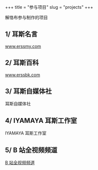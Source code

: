 +++
title = "参与项目"
slug = "projects"
+++

解恪布参与制作的项目

## 1/ 耳斯名言

<wiki-card img="https://wikioss.xhemj.work/krzfs/jiekebu/3b1ef04f75641f82815bf5843b9243d6.png">
  <a href="https://www.erssmy.com" target="_blank">www.erssmy.com</a>
</wiki-card>

## 2/ 耳斯百科

<wiki-card img="https://wikioss.xhemj.work/static/logo/v3/512x512.png">
  <a href="https://www.erssmy.com" target="_blank">www.erssbk.com</a>
</wiki-card>

## 3/ 耳斯自媒体社

<wiki-card img="https://wikioss.xhemj.work/krzfs/jiekebu/26ae47ec4ce568ab11bf1d1b12ddca4c.jpg">
  耳斯自媒体社
</wiki-card>

## 4/ IYAMAYA 耳斯工作室

<wiki-card img="https://wikioss.xhemj.work/krzfs/jiekebu/bb5c53de3d0b0b64629fc4f8c6747521.jpg">
  IYAMAYA 耳斯工作室
</wiki-card>

## 5/ B 站全视频频道

<wiki-card img="https://wikioss.xhemj.work/krzfs/jiekebu/1d38cf9717e4caa2a6ebf49f6a0d513d.jpg">
  <a href="https://space.bilibili.com/337073401" rel="nofollow noopener noreferrer" target="_blank" >B 站全视频频道</a>
</wiki-card>
